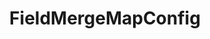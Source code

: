 ---
optionsClassName: FieldMergeMapConfig
optionsClassFullName: MigrationTools._EngineV1.Configuration.FieldMap.FieldMergeMapConfig
configurationSamples:
- name: default
  description: 
  code: >-
    {
      "$type": "FieldMergeMapConfig",
      "WorkItemTypeName": "*",
      "sourceFields": [
        "System.Description",
        "System.Status"
      ],
      "targetField": "System.Description",
      "formatExpression": "{0} \n {1}"
    }
  sampleFor: MigrationTools._EngineV1.Configuration.FieldMap.FieldMergeMapConfig
description: Ever wanted to merge two or three fields? This mapping will let you do just that.
className: FieldMergeMapConfig
typeName: FieldMaps
architecture: v1
options:
- parameterName: formatExpression
  type: String
  description: missng XML code comments
  defaultValue: missng XML code comments
- parameterName: sourceFields
  type: List
  description: missng XML code comments
  defaultValue: missng XML code comments
- parameterName: targetField
  type: String
  description: missng XML code comments
  defaultValue: missng XML code comments
- parameterName: WorkItemTypeName
  type: String
  description: missng XML code comments
  defaultValue: missng XML code comments
status: ready
processingTarget: Work Item Field

redirectFrom: []
layout: reference
toc: true
permalink: /Reference/v1/FieldMaps/FieldMergeMapConfig/
title: FieldMergeMapConfig
categories:
- FieldMaps
- v1
notes: ''
introduction: ''

---